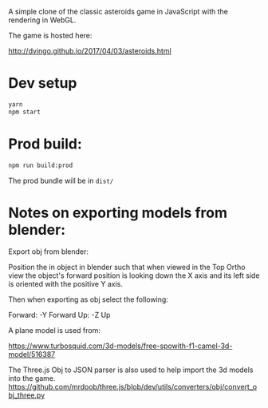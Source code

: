 A simple clone of the classic asteroids game in JavaScript with the rendering
 in WebGL.

The game is hosted here:

http://dvingo.github.io/2017/04/03/asteroids.html

# Dev setup

```bash
yarn
npm start
```

# Prod build:

```bash
npm run build:prod
```
The prod bundle will be in `dist/`

# Notes on exporting models from blender:

Export obj from blender:

Position the in object in blender such that when viewed in the Top Ortho view
the object's forward position is looking down the X axis and its
left side is oriented with the positive Y axis.

Then when exporting as obj select the following:

Forward: -Y Forward
Up: -Z Up

A plane model is used from:

https://www.turbosquid.com/3d-models/free-spowith-f1-camel-3d-model/516387

The Three.js Obj to JSON parser is also used to help import the 3d models into
the game.
https://github.com/mrdoob/three.js/blob/dev/utils/converters/obj/convert_obj_three.py

